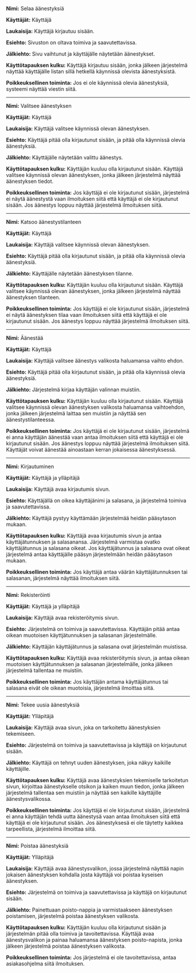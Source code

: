 **Nimi:** Selaa äänestyksiä

**Käyttäjät:** Käyttäjä

**Laukaisija:** Käyttäjä kirjautuu sisään.

**Esiehto:** Sivuston on oltava toimiva ja saavutettavissa.

**Jälkiehto:** Sivu vaihtunut ja käyttäjälle näytetään äänestykset.

**Käyttötapauksen kulku:** Käyttäjä kirjautuu sisään, jonka jälkeen järjestelmä näyttää käyttäjälle listan sillä hetkellä käynnissä olevista äänestyksistä.

**Poikkeuksellinen toiminta:** Jos ei ole käynnissä olevia äänestyksiä, systeemi näyttää viestin siitä.

----

**Nimi:** Valitsee äänestyksen

**Käyttäjät:** Käyttäjä

**Laukaisija:** Käyttäjä valitsee käynnissä olevan äänestyksen.

**Esiehto:** Käyttäjä pitää olla kirjautunut sisään, ja pitää olla käynnissä olevia äänestyksiä. 

**Jälkiehto:** Käyttäjälle näytetään valittu äänestys.

**Käyttötapauksen kulku:** Käyttäjän kuuluu olla kirjautunut sisään. Käyttäjä valitsee käynnissä olevan äänestyksen, jonka jälkeen järjestelmä näyttää äänestyksen tiedot.

**Poikkeuksellinen toiminta:** Jos käyttäjä ei ole kirjautunut sisään, järjestelmä ei näytä äänestystä vaan ilmoituksen siitä että käyttäjä ei ole kirjautunut sisään. Jos äänestys loppuu näyttää järjestelmä 
ilmoituksen siitä.

----

**Nimi:** Katsoo äänestystilanteen

**Käyttäjät:** Käyttäjä

**Laukaisija:** Käyttäjä valitsee käynnissä olevan äänestyksen.

**Esiehto:** Käyttäjä pitää olla kirjautunut sisään, ja pitää olla käynnissä olevia äänestyksiä.

**Jälkiehto:** Käyttäjälle näytetään äänestyksen tilanne.

**Käyttötapauksen kulku:** Käyttäjän kuuluu olla kirjautunut sisään. Käyttäjä valitsee käynnissä olevan äänestyksen, jonka jälkeen järjestelmä näyttää äänestyksen tilanteen.

**Poikkeuksellinen toiminta:** Jos käyttäjä ei ole kirjautunut sisään, järjestelmä ei näytä äänestyksen tilaa vaan ilmoituksen siitä että käyttäjä ei ole kirjautunut sisään. Jos äänestys loppuu näyttää järjestelmä 
ilmoituksen siitä.

----

**Nimi:** Äänestää

**Käyttäjät:** Käyttäjä

**Laukaisija:** Käyttäjä valitsee äänestys valikosta haluamansa vaihto ehdon.

**Esiehto:** Käyttäjä pitää olla kirjautunut sisään, ja pitää olla käynnissä olevia äänestyksiä.

**Jälkiehto:** Järjestelmä kirjaa käyttäjän valinnan muistiin.

**Käyttötapauksen kulku:** Käyttäjän kuuluu olla kirjautunut sisään. Käyttäjä valitsee käynnissä olevan äänestyksen valikosta haluamansa vaihtoehdon, jonka jälkeen järjestelmä laittaa sen muistiin ja näyttää sen äänestystilanteessa.

**Poikkeuksellinen toiminta:** Jos käyttäjä ei ole kirjautunut sisään, järjestelmä ei anna käyttäjän äänestää vaan antaa ilmoituksen siitä että käyttäjä ei ole kirjautunut sisään. Jos äänestys loppuu näyttää järjestelmä ilmoituksen siitä. Käyttäjät voivat äänestää ainoastaan kerran jokaisessa äänestyksessä.

----

**Nimi:** Kirjautuminen

**Käyttäjät:** Käyttäjä ja ylläpitäjä

**Laukaisija:** Käyttäjä avaa kirjautumis sivun.

**Esiehto:** Käyttäjällä on oikea käyttäjänimi ja salasana, ja järjestelmä toimiva ja saavutettavissa. 

**Jälkiehto:** Käyttäjä pystyy käyttämään järjestelmää heidän pääsytason mukaan.

**Käyttötapauksen kulku:** Käyttäjä avaa kirjautumis sivun ja antaa käyttäjätunnuksen ja salasanansa. Järjestelmä varmistaa ovatko käyttäjätunnus ja salasana oikeat. Jos käyttäjätunnus ja salasana ovat oikeat järjestelmä antaa käyttäjälle
pääsyn järjestelmään heidän pääsytason mukaan.

**Poikkeuksellinen toiminta:** Jos käyttäjä antaa väärän käyttäjätunnuksen tai salasanan, järjestelmä näyttää ilmoituksen siitä.

----

**Nimi:** Rekisteröinti

**Käyttäjät:** Käyttäjä ja ylläpitäjä

**Laukaisija:** Käyttäjä avaa rekisteröitymis sivun.

**Esiehto:** Järjestelmä on toimiva ja saavutettavissa. Käyttäjän pitää antaa oikean muotoisen käyttjätunnuksen ja salasanan järjestelmälle.

**Jälkiehto:** Käyttäjän käyttäjätunnus ja salasana ovat järjestelmän muistissa.

**Käyttötapauksen kulku:** Käyttäjä avaa rekisteröitymis sivun, ja antaa oikean muotoisen käyttjätunnuksen ja salasanan järjestelmälle, jonka jälkeen järjestelmä tallentaa ne muistiin.

**Poikkeuksellinen toiminta:** Jos käyttäjän antama käyttäjätunnus tai salasana eivät ole oikean muotoisia, järjestelmä ilmoittaa siitä.

----

**Nimi:** Tekee uusia äänestyksiä

**Käyttäjät:** Ylläpitäjä

**Laukaisija:** Käyttäjä avaa sivun, joka on tarkoitettu äänestyksien tekemiseen.

**Esiehto:** Järjestelmä on toimiva ja saavutettavissa ja käyttäjä on kirjautunut sisään.

**Jälkiehto:** Käyttäjä on tehnyt uuden äänestyksen, joka näkyy kaikille käyttäjille.

**Käyttötapauksen kulku:** Käyttäjä avaa äänestyksien tekemiselle tarkoitetun sivun, kirjoittaa äänestykselle otsikon ja kaiken muun tiedon, jonka jälkeen järjestelmä tallentaa sen muistiin ja näyttää sen kaikille käyttäjille äänestysvalikossa.

**Poikkeuksellinen toiminta:** Jos käyttäjä ei ole kirjautunut sisään, järjestelmä ei anna käyttäjän tehdä uutta äänestysä vaan antaa ilmoituksen siitä että käyttäjä ei ole kirjautunut sisään. Jos äänestyksesä ei ole täytetty kaikkea tarpeellista, järjestelmä ilmoittaa siitä.

----

**Nimi:** Poistaa äänestyksiä

**Käyttäjät:** Ylläpitäjä

**Laukaisija:** Käyttäjä avaa äänestysvalikon, jossa järjestelmä näyttää napin jokaisen äänestyksen kohdalla josta käyttäjä voi poistaa kyseisen äänestyksen.

**Esiehto:** Järjestelmä on toimiva ja saavutettavissa ja käyttäjä on kirjautunut sisään.

**Jälkiehto:** Painettuaan poisto-nappia ja varmistaakseen äänestyksen poistamisen, järjestelmä poistaa äänestyksen valikosta.

**Käyttötapauksen kulku:** Käyttäjän kuuluu olla kirjautunut sisään ja järjestelmän pitää olla toimiva ja tavoitettavissa. Käyttäjä avaa äänestysvalikon ja painaa haluamansa äänestyksen poisto-napista, jonka jälkeen järjestelmä poistaa äänestyksen valikosta.

**Poikkeuksellinen toiminta:** Jos järjestelmä ei ole tavoitettavissa, antaa asiakasohjelma siitä ilmoituksen.